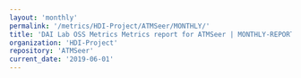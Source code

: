 ```yaml
---
layout: 'monthly'
permalink: '/metrics/HDI-Project/ATMSeer/MONTHLY/'
title: 'DAI Lab OSS Metrics Metrics report for ATMSeer | MONTHLY-REPORT-2019-06-01'
organization: 'HDI-Project'
repository: 'ATMSeer'
current_date: '2019-06-01'
---
```

